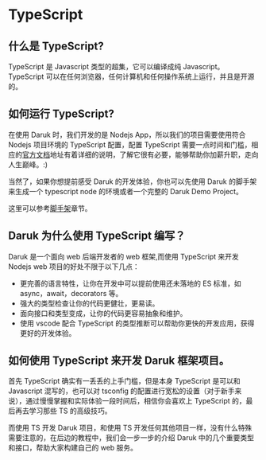 # TypeScript

## 什么是 TypeScript?

TypeScript 是 Javascript 类型的超集，它可以编译成纯 Javascript。TypeScript 可以在任何浏览器，任何计算机和任何操作系统上运行，并且是开源的。

## 如何运行 TypeScript?

在使用 Daruk 时，我们开发的是 Nodejs App，所以我们的项目需要使用符合 Nodejs 项目环境的 TypeScript 配置，配置 TypeScript 需要一点时间和门槛，相应的[官方文档](https://github.com/Microsoft/TypeScript-Node-Starter#typescript--node)地址有着详细的说明，了解它很有必要，能够帮助你加薪升职，走向人生巅峰。:)

当然了，如果你想提前感受 Daruk 的开发体验，你也可以先使用 Daruk 的脚手架来生成一个 typescript node 的环境或者一个完整的 Daruk Demo Project。

这里可以参考[脚手架](./Scaffolding.md)章节。

## Daruk 为什么使用 TypeScript 编写？

Daruk 是一个面向 web 后端开发者的 web 框架,而使用 TypeScript 来开发 Nodejs web 项目的好处不限于以下几点：

- 更完善的语言特性，让你在开发中可以提前使用还未落地的 ES 标准，如 async，await，decorators 等。
- 强大的类型检查让你的代码更健壮，更易读。
- 面向接口和类型变成，让你的代码更容易抽象和维护。
- 使用 vscode 配合 TypeScript 的类型推断可以帮助你更快的开发应用，获得更好的开发体验。

## 如何使用 TypeScript 来开发 Daruk 框架项目。

首先 TypeScript 确实有一丢丢的上手门槛，但是本身 TypeScript 是可以和 Javascript 混写的，也可以对 tsconfig 的配置进行宽松的设置（对于新手来说），通过慢慢掌握和实际体验一段时间后，相信你会喜欢上 TypeScript 的，最后再去学习那些 TS 的高级技巧。

而使用 TS 开发 Daruk 项目，和使用 TS 开发任何其他项目一样，没有什么特殊需要注意的，在后边的教程中，我们会一步一步的介绍 Daruk 中的几个重要类型和接口，帮助大家构建自己的 web 服务。
